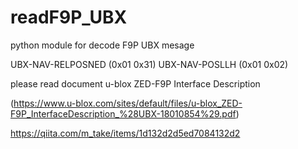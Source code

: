 # readF9P_UBX
python module for decode F9P UBX mesage 

UBX-NAV-RELPOSNED (0x01 0x31)
UBX-NAV-POSLLH (0x01 0x02)

please read document
u-blox ZED-F9P Interface Description

(https://www.u-blox.com/sites/default/files/u-blox_ZED-F9P_InterfaceDescription_%28UBX-18010854%29.pdf)

https://qiita.com/m_take/items/1d132d2d5ed7084132d2
